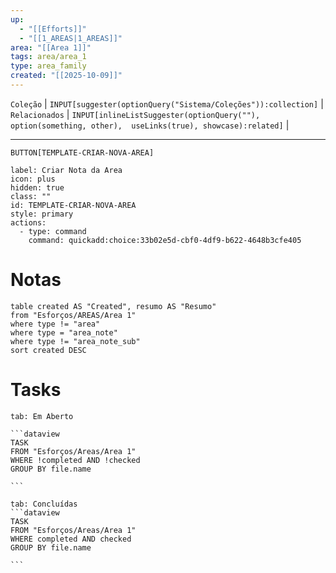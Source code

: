 ```yaml
---
up:
  - "[[Efforts]]"
  - "[[1_AREAS|1_AREAS]]"
area: "[[Area 1]]"
tags: area/area_1
type: area_family
created: "[[2025-10-09]]"
---
```

 `Coleção` | `INPUT[suggester(optionQuery("Sistema/Coleções")):collection]`   | `Relacionados` | `INPUT[inlineListSuggester(optionQuery(""), option(something, other),  useLinks(true), showcase):related]`  |

---

`BUTTON[TEMPLATE-CRIAR-NOVA-AREA]` 

```meta-bind-button
label: Criar Nota da Area
icon: plus
hidden: true
class: ""
id: TEMPLATE-CRIAR-NOVA-AREA
style: primary
actions:
  - type: command
    command: quickadd:choice:33b02e5d-cbf0-4df9-b622-4648b3cfe405
```
#  Notas

```dataview
table created AS "Created", resumo AS "Resumo"
from "Esforços/AREAS/Area 1"
where type != "area"
where type = "area_note"
where type != "area_note_sub"
sort created DESC
```



# Tasks  
````tabs
tab: Em Aberto

```dataview
TASK
FROM "Esforços/Areas/Area 1"
WHERE !completed AND !checked
GROUP BY file.name

```

tab: Concluídas 
```dataview
TASK
FROM "Esforços/Areas/Area 1"
WHERE completed AND checked
GROUP BY file.name

```


````



